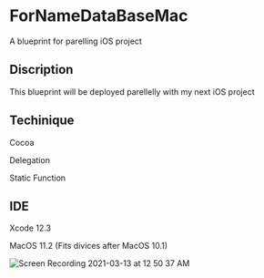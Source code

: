 # ForNameDataBaseMac
A blueprint for parelling iOS project 

## Discription
This blueprint will be deployed parellelly with my next iOS project

## Techinique

Cocoa

Delegation

Static Function

## IDE

Xcode 12.3

MacOS 11.2 (Fits divices after MacOS 10.1)

![Screen Recording 2021-03-13 at 12 50 37 AM](https://user-images.githubusercontent.com/63318597/111020876-d19d1d80-8396-11eb-8879-893e0240ef12.gif)
